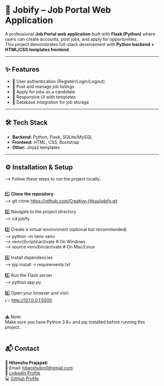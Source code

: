 # 💼 Jobify – Job Portal Web Application  

A professional **Job Portal web application** built with **Flask (Python)** where users can create accounts, post jobs, and apply for opportunities.  
This project demonstrates full-stack development with **Python backend + HTML/CSS templates frontend**.  

---

## ✨ Features  
- 🔐 User authentication (Register/Login/Logout)  
- 📝 Post and manage job listings  
- 👤 Apply for jobs as a candidate  
- 🎨 Responsive UI with templates  
- 💾 Database integration for job storage  

---

## 🛠️ Tech Stack  
- **Backend:** Python, Flask, SQLite/MySQL  
- **Frontend:** HTML, CSS, Bootstrap  
- **Other:** Jinja2 templates  

---

## ⚙️ Installation & Setup <br>
--> Follow these steps to run the project locally: <br><br>

1️⃣ **Clone the repository**<br>
--> git clone https://github.com/Creative-Hituu/jobify.git<br><br>
2️⃣ Navigate to the project directory<br>
--> cd jobify<br><br>
3️⃣ Create a virtual environment (optional but recommended)<br>
--> python -m venv venv<br>
--> venv\Scripts\activate   # On Windows<br>
--> source venv/bin/activate   # On Mac/Linux<br><br>
4️⃣ Install dependencies<br>
--> pip install -r requirements.txt<br><br>
5️⃣ Run the Flask server<br>
--> python app.py<br><br>
6️⃣ Open your browser and visit:<br>
👉 http://127.0.0.1:5000<br><br>

⚠️ Note:<br>
Make sure you have Python 3.8+ and pip installed before running this project.<br><br>

## 📬 Contact  

👤 **Hitanshu Prajapati**  
📧 Email: hitanshubro1@gmail.com  
🔗 [LinkedIn Profile](https://www.linkedin.com/in/HitanshuPrajapati/hi)  
💻 [GitHub Profile](https://github.com/Creative-Hituu)  


